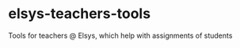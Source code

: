 elsys-teachers-tools
====================

Tools for teachers @ Elsys, which help with assignments of students
